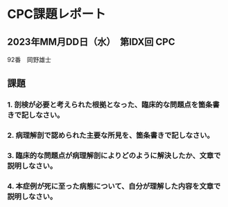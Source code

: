 # CPC課題レポート
## 2023年MM月DD日（水）　第IDX回 CPC
92番　岡野雄士

## 課題
### 1. 剖検が必要と考えられた根拠となった、臨床的な問題点を箇条書きで記しなさい。


### 2. 病理解剖で認められた主要な所見を、箇条書きで記しなさい。


### 3. 臨床的な問題点が病理解剖によりどのように解決したか、文章で説明しなさい。


### 4. 本症例が死に至った病態について、自分が理解した内容を文章で説明しなさい。

